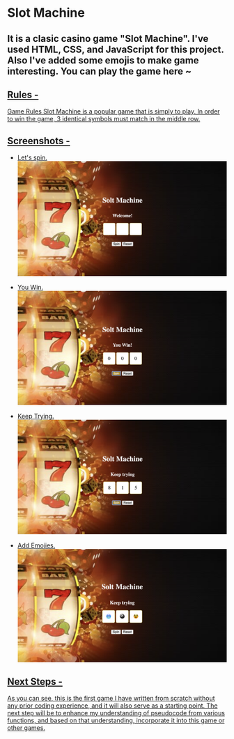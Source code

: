 # Slot Machine 
It is a clasic casino game "Slot Machine". I've used HTML, CSS, and JavaScript for this project. Also I've added some emojis to make game interesting.
You can play the game here ~ <a href="https://zianggu.github.io/slotmachine724/">
------
## Rules -
Game Rules Slot Machine is a popular game that is simply to play. In order to win the game, 3 identical symbols must match in the middle row.

## Screenshots -
- Let's spin.
<img src="./pics/window.png"></img>

- You Win.
<img src="./pics/win.png"></img>

- Keep Trying.
<img src="./pics/trying.png"></img>

- Add Emojies.
<img src="./pics/emojis.png"></img>

## Next Steps -
As you can see, this is the first game I have written from scratch without any prior coding experience, and it will also serve as a starting point. The next step will be to enhance my understanding of pseudocode from various functions, and based on that understanding, incorporate it into this game or other games. 

